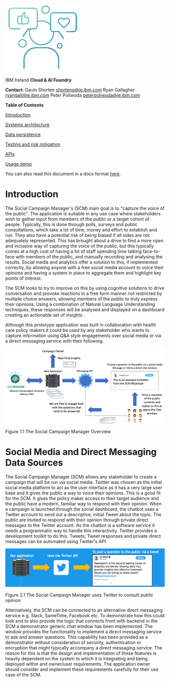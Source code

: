 ­![scm-logo](./social-campaign-manager.jpg)

IBM Ireland **Cloud & AI Foundry**

**Contact**:
Gavin Shorten
<shorteng@ie.ibm.com>
Ryan Gallagher
<ryangall@ie.ibm.com>
Peter Poliwoda
<peterpoliwoda@ie.ibm.com>

**Table of Contents**

[Introduction](#introduction)

[Systems architecture](./systems-architecture.md)

[Data persistence](./data-persistence.md)

[Testing and risk mitigation](./testing-and-risk-mitigation.md)

[APIs](./apis.md)

[Usage demo](./usage-demo.md)

You can also read this document in a docx format [here](./scm_overview_guide.docx).

Introduction
============

The Social Campaign Manager's (SCM) main goal is to "capture the voice
of the public". The application is suitable in any use case where
stakeholders wish to gather input from members of the public or a target
cohort of people. Typically, this is done through polls, surveys and
public consultations, which take a lot of time, money and effort to
establish and run. They also have a potential risk of being biased if
all sides are not adequately represented. This has brought about a drive
to find a more open and inclusive way of capturing the voice of the
public, but this typically comes at a high cost of having a lot of staff
spending time talking face-to-face with members of the public, and
manually recording and analysing the results. Social media and analytics
offer a solution to this, if implemented correctly, by allowing anyone
with a free social media account to voice their opinions and having a
system in place to aggregate them and highlight key points of interest.

The SCM looks to try to improve on this by using cognitive solutions to
drive conversation and provoke reactions in a free form manner not
restricted by multiple choice answers, allowing members of the public to
truly express their opinions. Using a combination of Natural Language
Understanding techniques, these responses will be analysed and displayed
on a dashboard creating an actionable set of insights.

Although this prototype application was built in collaboration with
health care policy makers it could be used by any stakeholder who wants
to capture information using Q&A style engagements over social media or
via a direct messaging service with their following.

![architectural diagram](./media/image2.png)

Figure 1.1 The Social Campaign Manager Overview


Social Media and Direct Messaging Data Sources
==============================================

The Social Campaign Manager (SCM) allows any stakeholder to create a
campaign that will be run via social media. Twitter was chosen as the
initial social media platform to act as the user interface as it has a
very large user base and it gives the public a way to voice their
opinions. This is a good fit for the SCM. It gives the policy maker
access to their target audience and the public have a modern, familiar
way to respond with their opinion. When a campaign is launched through
the social dashboard, the chatbot uses a Twitter account to send out a
descriptive, initial Tweet about the topic. The public are invited to
respond with their opinion through private direct messages to the
Twitter account. As the chatbot is a software service it needs a
programmatic way to handle this interactivity. Twitter provides a
development toolkit to do this. Tweets, Tweet responses and private
direct messages can be automated using Twitter's API.

![our application uses Twitter to post questions to the public](./media/image3.png)

Figure 2.1 The Social Campaign Manager uses
Twitter to consult public opinion

Alternatively, the SCM can be connected to an alternative direct
messaging service e.g. Slack, SameTime, Facebook etc. To demonstrate how
this could look and to also provide the logic that connects front with
backend in the SCM a demonstrator generic chat window has been
implemented. The window provides the functionality to implement a direct
messaging service to ask and answer questions. This capability has been
provided as a demonstrator without consideration of security,
authentication or encryption that might typically accompany a direct
messaging service. The reason for this is that the design and
implementation of these features is heavily dependent on the system to
which it is integrating and being deployed within and owner/user
requirements. The application owner should consider and implement these
requirements carefully for their use case of the SCM.
